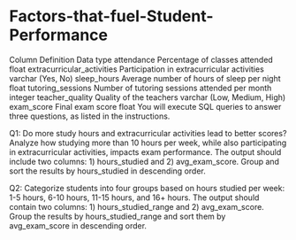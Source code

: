 # Factors-that-fuel-Student-Performance

Column	Definition	Data type
attendance	Percentage of classes attended	float
extracurricular_activities	Participation in extracurricular activities	varchar (Yes, No)
sleep_hours	Average number of hours of sleep per night	float
tutoring_sessions	Number of tutoring sessions attended per month	integer
teacher_quality	Quality of the teachers	varchar (Low, Medium, High)
exam_score	Final exam score	float
You will execute SQL queries to answer three questions, as listed in the instructions.


Q1:
Do more study hours and extracurricular activities lead to better scores? Analyze how studying more than 10 hours per week, while also participating in extracurricular activities, impacts exam performance. The output should include two columns: 1) hours_studied and 2) avg_exam_score. Group and sort the results by hours_studied in descending order.

Q2:
Categorize students into four groups based on hours studied per week: 1-5 hours, 6-10 hours, 11-15 hours, and 16+ hours. The output should contain two columns: 1) hours_studied_range and 2) avg_exam_score. Group the results by hours_studied_range and sort them by avg_exam_score in descending order. 
